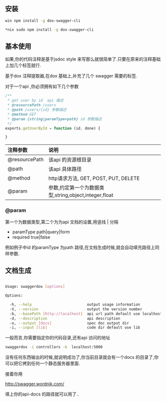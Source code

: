 ## 安装

```bash
win npm install -g dox-swagger-cli

*nix sudo npm install -g dox-swagger-cli
```


## 基本使用

如果,你的代码注释是基于jsdoc style 来写那么就很简单了.只要在原来的注释基础上加几个标签就行.

基于dox 注释提取器,在dox 基础上,补充了几个 swagger 需要的标签.

对于一个api ,你必须拥有如下几个参数

```js
/**
 * get user by id  api 描述
 * @resourcePath /users
 * @path /users/{id} 参数描述
 * @method GET
 * @param {string|paramType=path} id 参数描述
 */
exports.getUserById = function (id, done) {

}
```
|注释参数|说明|
|:--|:--|
|@resourcePath|该api 的资源根目录|
|@path|该api 具体路径|
|@method|http请求方法, GET, POST, PUT, DELETE|
|@param|参数,约定第一个为数据类型,string,object,integer,float|

### @param
第一个为数据类型,第二个为为api 文档的设置,用竖线 | 分隔


* paramType path|query|form
* required  true|false

例如例子中id 的paramType 为path 路径,在文档生成时候,就会自动填充路径上同样参数.

## 文档生成

```bash

Usage: swaggerdox [options]

Options:

  -h, --help                         output usage information
  -V, --version                      output the version number
  -b, --basePath [http://localhost]  api url path default use localhost
  -d, --description                  api description
  -o, --output [docs]                spec doc output dir
  -i, --input [lib]                  code dir default use lib
```


一般而言,你需要指定你的代码目录,还有api 访问的地址

```bash
swaggerdox -i controllers -b  localhost:5000
```

没有任何东西输出的时候,就说明成功了,你当前目录就会有一个docs 的目录了,你可以把它拷到任何一个静态服务器里面.

接着你用

http://swagger.wordnik.com/

填上你的api-docs 的路径就可以用了..